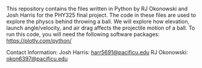 This repository contains the files written in Python by RJ Okonowski and Josh Harris for the PHY325 final project. 
The code in these files are used to explore the physcs behind throwing a ball. We will explore how elevation, launch angle/velocity,
and air drag affects the projectile motion of a ball. To run this code, you will need the following software packages:
      https://plotly.com/python/

Contact Information:
Josh Harris: harr5691@pacificu.edu
RJ Okonowski: okon6397@pacificu.edu
